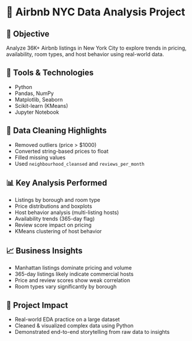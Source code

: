 # 🏡 Airbnb NYC Data Analysis Project

## 📌 Objective
Analyze 36K+ Airbnb listings in New York City to explore trends in pricing, availability, room types, and host behavior using real-world data.

## 🔧 Tools & Technologies
- Python
- Pandas, NumPy
- Matplotlib, Seaborn
- Scikit-learn (KMeans)
- Jupyter Notebook

## 🧼 Data Cleaning Highlights
- Removed outliers (price > $1000)
- Converted string-based prices to float
- Filled missing values
- Used `neighbourhood_cleansed` and `reviews_per_month`

## 📊 Key Analysis Performed
- Listings by borough and room type
- Price distributions and boxplots
- Host behavior analysis (multi-listing hosts)
- Availability trends (365-day flag)
- Review score impact on pricing
- KMeans clustering of host behavior

## 📈 Business Insights
- Manhattan listings dominate pricing and volume
- 365-day listings likely indicate commercial hosts
- Price and review scores show weak correlation
- Room types vary significantly by borough

## 📎 Project Impact
- Real-world EDA practice on a large dataset
- Cleaned & visualized complex data using Python
- Demonstrated end-to-end storytelling from raw data to insights
